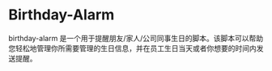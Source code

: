 # Birthday-Alarm
birthday-alarm 是一个用于提醒朋友/家人/公司同事生日的脚本。该脚本可以帮助您轻松地管理你所需要管理的生日信息，并在员工生日当天或者你想要的时间内发送提醒。
